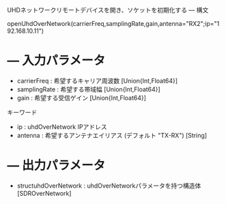 UHDネットワークリモートデバイスを開き、ソケットを初期化する –– 構文

openUhdOverNetwork(carrierFreq,samplingRate,gain,antenna="RX2";ip="192.168.10.11")

# –– 入力パラメータ

  * carrierFreq	: 希望するキャリア周波数 [Union{Int,Float64}]
  * samplingRate	: 希望する帯域幅 [Union{Int,Float64}]
  * gain		: 希望する受信ゲイン [Union{Int,Float64}]

キーワード 

  * ip	  : uhdOverNetwork IPアドレス
  * antenna		: 希望するアンテナエイリアス (デフォルト "TX-RX") [String]

# –– 出力パラメータ

  * structuhdOverNetwork    : uhdOverNetworkパラメータを持つ構造体 [SDROverNetwork]
